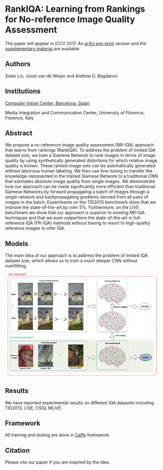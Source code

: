 # RankIQA: Learning from Rankings for No-reference Image Quality Assessment

The paper will appear in ICCV 2017. An [arXiv pre-print](https://arxiv.org/abs/1707.08347) version and the [supplementary material](./pdf/Xialei_IQA_ICCV.pdf) are available.

## Authors

Xialei Liu, Joost van de Weijer and Andrew D. Bagdanov

## Institutions

[Computer Vision Center, Barcelona, Spain](http://www.cvc.uab.es/lamp/)

Media Integration and Communication Center, University of Florence, Florence, Italy

## Abstract

We propose a no-reference image quality assessment
  (NR-IQA) approach that learns from rankings 
  (RankIQA). To address the problem of limited IQA dataset size, we
  train a Siamese Network to rank images in terms of image quality by
  using synthetically generated distortions for which relative image
  quality is known. These ranked image sets can be automatically
  generated without laborious human labeling. We then use
  fine-tuning to transfer the knowledge represented in the trained
  Siamese Network to a traditional CNN that estimates absolute image
  quality from single images. We demonstrate how our approach can be
  made significantly more efficient than traditional Siamese Networks
  by forward propagating a batch of images through a single network
  and backpropagating gradients derived from all pairs of images in
  the batch. Experiments on the TID2013 benchmark show that we improve the state-of-the-art by over 5%. Furthermore, on the LIVE benchmark we show that our approach is superior to existing NR-IQA techniques and that we even outperform the state-of-the-art in full-reference IQA (FR-IQA) methods without having to resort to high-quality reference images to infer IQA.

## Models

The main idea of our approach is to address the problem of limited IQA dataset size, which allows us to train a much deeper CNN without overfitting.

![Models](./figs/models.png )

## Results

We have reported experimental results on different IQA datasets including TID2013, LIVE, CSIQ, MLIVE.

## Framework

All training and testing are done in [Caffe](http://caffe.berkeleyvision.org/) framework.

## Citation

Please cite our paper if you are inspired by the idea.
